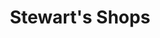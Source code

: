 ---
title: "Stewart's Shops"
url: /johnstown/stewarts-shops-north-comrie-avenue-2/
shop: convenience
---